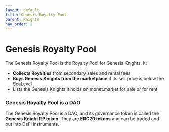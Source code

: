 ```yaml
---
layout: default
title: Genesis Royalty Pool
parent: Knights
nav_order: 2
---
```

# Genesis Royalty Pool

The Genesis Royalty Pool is the Royalty Pool for Genesis Knights. It:

* **Collects Royalties** from secondary sales and rental fees
* **Buys Genesis Knights from the marketplace** if its sell price is below the SeaLevel
* Lists the Genesis Knights it holds on monet.market for sale or for rent

### Genesis Royalty Pool is a DAO

The Genesis Royalty Pool is a DAO, and its governance token is called the **Genesis Knight RP token**. They are **ERC20 tokens** and can be traded and put into DeFi instruments.
